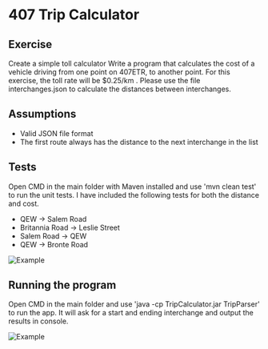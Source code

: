 # 407 Trip Calculator

## Exercise

Create a simple toll calculator Write a program that calculates the cost of a vehicle driving from one point on 407ETR, to another point. For this exercise, the toll rate will be $0.25/km . Please use the file interchanges.json to calculate the distances between interchanges.


## Assumptions

- Valid JSON file format
- The first route always has the distance to the next interchange in the list


## Tests

Open CMD in the main folder with Maven installed and use 'mvn clean test' to run the unit tests. I have included the following tests for both the distance and cost.

* QEW -> Salem Road
* Britannia Road -> Leslie Street
* Salem Road -> QEW
* QEW -> Bronte Road

![Example](https://i.gyazo.com/ec146a0d4a9a1822aa141840df34fce2.png)


## Running the program

Open CMD in the main folder and use 'java -cp TripCalculator.jar TripParser' to run the app. It will ask for a start and ending interchange and output the results in console.

![Example](https://gyazo.com/f4b496ded661ae7dbe91b6d2967a5885?token=b8caa159c6cd643679442bd1221224d3.png)
